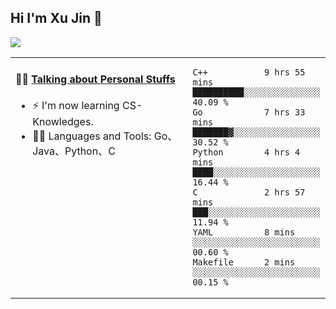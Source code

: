 
## Hi I'm Xu Jin 👋
![](https://komarev.com/ghpvc/?username=jiayouxujin&color=brightgreen&label=PROFILE+VIEWS)



<table align="center">
<tr>
<td valign="top" width="60%">

#### 🏋️‍♀️ <a href="https://github.com/jiayouxujin" target="_blank">Talking about Personal Stuffs</a>
<!-- recent_releases starts -->

- ⚡  I'm now learning CS-Knowledges.  
- 🏊‍♂️ Languages and Tools: Go、Java、Python、C
<!-- recent_releases ends -->
</td>
<td>
 
<!--START_SECTION:waka-->

```text
C++           9 hrs 55 mins   ██████████░░░░░░░░░░░░░░░   40.09 %
Go            7 hrs 33 mins   ███████▓░░░░░░░░░░░░░░░░░   30.52 %
Python        4 hrs 4 mins    ████░░░░░░░░░░░░░░░░░░░░░   16.44 %
C             2 hrs 57 mins   ███░░░░░░░░░░░░░░░░░░░░░░   11.94 %
YAML          8 mins          ░░░░░░░░░░░░░░░░░░░░░░░░░   00.60 %
Makefile      2 mins          ░░░░░░░░░░░░░░░░░░░░░░░░░   00.15 %
```

<!--END_SECTION:waka-->
 
</td>
</tr>
</table>





